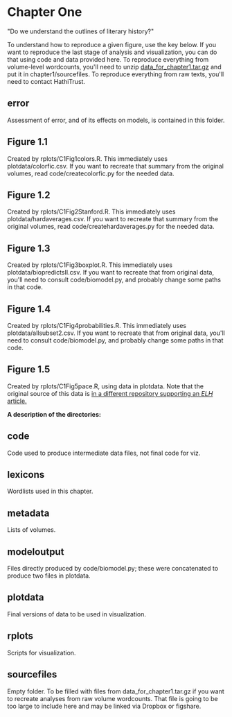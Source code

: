 Chapter One
===========

"Do we understand the outlines of literary history?"

To understand how to reproduce a given figure, use the key below. If you want to reproduce the last stage of analysis and visualization, you can do that using code and data provided here. To reproduce everything from volume-level wordcounts, you'll need to unzip [data_for_chapter1.tar.gz](https://www.dropbox.com/s/p1puwvelgt9ch86/data_for_chapter1.tar.gz?dl=0) and put it in chapter1/sourcefiles. To reproduce everything from raw texts, you'll need to contact HathiTrust.

error
-----
Assessment of error, and of its effects on models, is contained in this folder.

Figure 1.1
-----------
Created by rplots/C1Fig1colors.R. This immediately uses plotdata/colorfic.csv. If you want to recreate that summary from the original volumes, read code/createcolorfic.py for the needed data.

Figure 1.2
----------
Created by rplots/C1Fig2Stanford.R. This immediately uses plotdata/hardaverages.csv. If you want to recreate that summary from the original volumes, read code/createhardaverages.py for the needed data.

Figure 1.3
----------
Created by rplots/C1Fig3boxplot.R. This immediately uses plotdata/biopredictsII.csv. If you want to recreate that from original data, you'll need to consult code/biomodel.py, and probably change some paths in that code.

Figure 1.4
----------
Created by rplots/C1Fig4probabilities.R. This immediately uses plotdata/allsubset2.csv. If you want to recreate that from original data, you'll need to consult code/biomodel.py, and probably change some paths in that code.

Figure 1.5
-----------
Created by rplots/C1Fig5pace.R, using data in plotdata. Note that the original source of this data is [in a different repository supporting an *ELH* article.](https://github.com/tedunderwood/moments) 

**A description of the directories:**

code
----
Code used to produce intermediate data files, not final code for viz.

lexicons
--------
Wordlists used in this chapter.

metadata
--------
Lists of volumes.

modeloutput
----------
Files directly produced by code/biomodel.py; these were concatenated to produce two files in plotdata.

plotdata
--------
Final versions of data to be used in visualization.

rplots
------
Scripts for visualization.

sourcefiles
-----------
Empty folder. To be filled with files from data_for_chapter1.tar.gz if you want to recreate analyses from raw volume wordcounts. That file is going to be too large to include here and may be linked via Dropbox or figshare.